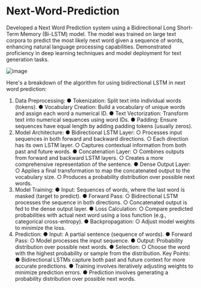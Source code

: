# Next-Word-Prediction

Developed a Next Word Prediction system using a Bidirectional Long Short-Term Memory (Bi-LSTM) model. 
The model was trained on large text corpora to predict the most likely next word given a sequence of words,
enhancing natural language processing capabilities.
Demonstrated proficiency in deep learning techniques and model deployment for text generation tasks.



![image](https://github.com/user-attachments/assets/e150d6f3-0be8-462b-8e8e-caae157aba1a)



Here's a breakdown of the algorithm for using bidirectional LSTM in next word prediction:
1. Data Preprocessing:
●	Tokenization: Split text into individual words (tokens).
●	Vocabulary Creation: Build a vocabulary of unique words and assign each word a numerical ID.
●	Text Vectorization: Transform text into numerical sequences using word IDs.
●	Padding: Ensure sequences have equal length by adding padding tokens (usually zeros).
2. Model Architecture:
●	Bidirectional LSTM Layer:
○	Processes input sequences in both forward and backward directions.
○	Each direction has its own LSTM layer.
○	Captures contextual information from both past and future words.
●	Concatenation Layer:
○	Combines outputs from forward and backward LSTM layers.
○	Creates a more comprehensive representation of the sentence.
●	Dense Output Layer:
○	Applies a final transformation to map the concatenated output to the vocabulary size.
○	Produces a probability distribution over possible next words.
3. Model Training:
●	Input: Sequences of words, where the last word is masked (target to predict).
●	Forward Pass:
○	Bidirectional LSTM processes the sequence in both directions.
○	Concatenated output is fed to the dense output layer.
●	Loss Calculation:
○	Compare predicted probabilities with actual next word using a loss function (e.g., categorical cross-entropy).
●	Backpropagation:
○	Adjust model weights to minimize the loss.
4. Prediction:
●	Input: A partial sentence (sequence of words).
●	Forward Pass:
○	Model processes the input sequence.
●	Output: Probability distribution over possible next words.
●	Selection:
○	Choose the word with the highest probability or sample from the distribution.
Key Points:
●	Bidirectional LSTMs capture both past and future context for more accurate predictions.
●	Training involves iteratively adjusting weights to minimize prediction errors.
●	Prediction involves generating a probability distribution over possible next words.
